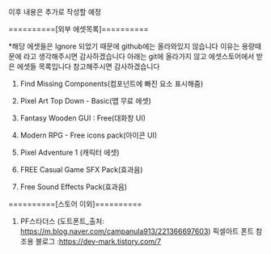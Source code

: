 이후 내용은 추가로 작성할 예정



==========[외부 에셋목록]==========

*해당 에셋들은 Ignore 되었기 때문에 github에는 올라와있지 않습니다 이유는 용량때문에 라고 생각해주시면 감사하겠습니다
아래는 git에 올라가지 않고 에셋스토어에서 받은 에셋들 목록입니다 참고해주시면 감사하겠습니다

1. Find Missing Components(컴포넌트에 빠진 요소 표시해줌)

2. Pixel Art Top Down - Basic(맵 무료 에셋)

3. Fantasy Wooden GUI : Free(대화창 UI)

4. Modern RPG - Free icons pack(아이콘 UI)

5. Pixel Adventure 1 (캐릭터 에셋)

6. FREE Casual Game SFX Pack(효과음)

7. Free Sound Effects Pack(효과음)
   
==========[스토어 이외]==========

1. PF스타더스 (도트폰트_출처: https://m.blog.naver.com/campanula913/221366697603)
픽셀아트 폰트 참조용 블로그 :https://dev-mark.tistory.com/7
